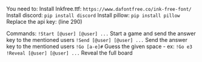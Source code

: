 You need to:
Install Inkfree.ttf: `https://www.dafontfree.co/ink-free-font/`
Install discord: `pip install discord`
Install pillow: `pip install pillow`
Replace the api key: (line 290)

Commands:
`!Start [@user] [@user] ...` Start a game and send the answer key to the mentioned users
`!Send [@user] [@user] ...` Send the answer key to the mentioned users
`!Go [a-e]#` Guess the given space
    - ex: `!Go e3`
`!Reveal [@user] [@user] ...` Reveal the full board
